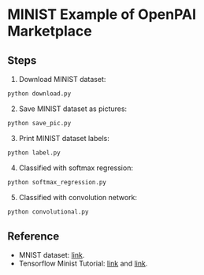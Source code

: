 # MINIST Example of OpenPAI Marketplace

## Steps

1. Download MINIST dataset:

```python
python download.py
```

2. Save MINIST dataset as pictures:

```python
python save_pic.py
```

3. Print MINIST dataset labels:

```python
python label.py
```

4. Classified with softmax regression:

```python
python softmax_regression.py
```

5. Classified with convolution network:

```python
python convolutional.py
```

## Reference

- MNIST dataset: [link](http://yann.lecun.com/exdb/mnist/).
- Tensorflow Minist Tutorial: [link](https://www.tensorflow.org/get_started/mnist/beginners) and [link](https://www.tensorflow.org/get_started/mnist/pros).
